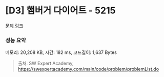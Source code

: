 # [D3] 햄버거 다이어트 - 5215 

[문제 링크](https://swexpertacademy.com/main/code/problem/problemDetail.do?contestProbId=AWT-lPB6dHUDFAVT) 

### 성능 요약

메모리: 20,208 KB, 시간: 182 ms, 코드길이: 1,637 Bytes



> 출처: SW Expert Academy, https://swexpertacademy.com/main/code/problem/problemList.do